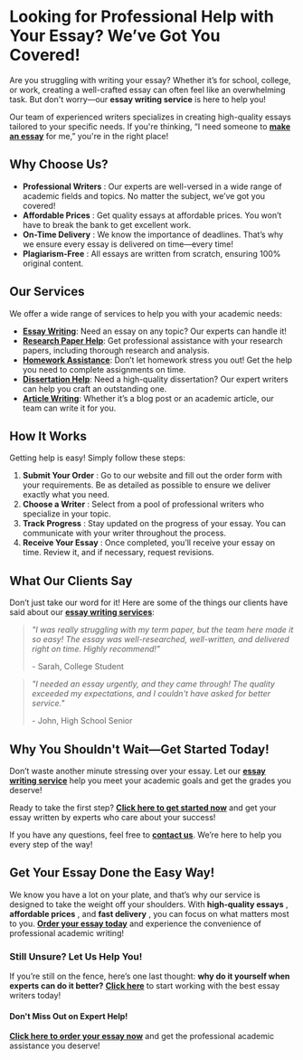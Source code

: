 # Looking for Professional Help with Your Essay? We’ve Got You Covered!

Are you struggling with writing your essay? Whether it’s for school, college, or work, creating a well-crafted essay can often feel like an overwhelming task. But don't worry—our **essay writing service** is here to help you!

Our team of experienced writers specializes in creating high-quality essays tailored to your specific needs. If you're thinking, “I need someone to [**make an essay**](https://tinyurl.com/topessay?keyword=making+an+essay) for me,” you're in the right place!

## Why Choose Us?

- **Professional Writers** : Our experts are well-versed in a wide range of academic fields and topics. No matter the subject, we’ve got you covered!
- **Affordable Prices** : Get quality essays at affordable prices. You won’t have to break the bank to get excellent work.
- **On-Time Delivery** : We know the importance of deadlines. That’s why we ensure every essay is delivered on time—every time!
- **Plagiarism-Free** : All essays are written from scratch, ensuring 100% original content.

## Our Services

We offer a wide range of services to help you with your academic needs:

- [**Essay Writing**](https://tinyurl.com/topessay?keyword=making+an+essay): Need an essay on any topic? Our experts can handle it!
- [**Research Paper Help**](https://tinyurl.com/topessay?keyword=making+an+essay): Get professional assistance with your research papers, including thorough research and analysis.
- [**Homework Assistance**](https://tinyurl.com/topessay?keyword=making+an+essay): Don’t let homework stress you out! Get the help you need to complete assignments on time.
- [**Dissertation Help**](https://tinyurl.com/topessay?keyword=making+an+essay): Need a high-quality dissertation? Our expert writers can help you craft an outstanding one.
- [**Article Writing**](https://tinyurl.com/topessay?keyword=making+an+essay): Whether it’s a blog post or an academic article, our team can write it for you.

## How It Works

Getting help is easy! Simply follow these steps:

1. **Submit Your Order** : Go to our website and fill out the order form with your requirements. Be as detailed as possible to ensure we deliver exactly what you need.
2. **Choose a Writer** : Select from a pool of professional writers who specialize in your topic.
3. **Track Progress** : Stay updated on the progress of your essay. You can communicate with your writer throughout the process.
4. **Receive Your Essay** : Once completed, you’ll receive your essay on time. Review it, and if necessary, request revisions.

## What Our Clients Say

Don’t just take our word for it! Here are some of the things our clients have said about our [**essay writing services**](https://tinyurl.com/topessay?keyword=making+an+essay):

> _"I was really struggling with my term paper, but the team here made it so easy! The essay was well-researched, well-written, and delivered right on time. Highly recommend!"_
> 
> <footer>- Sarah, College Student</footer>

> _"I needed an essay urgently, and they came through! The quality exceeded my expectations, and I couldn't have asked for better service."_
> 
> <footer>- John, High School Senior</footer>

## Why You Shouldn't Wait—Get Started Today!

Don’t waste another minute stressing over your essay. Let our [**essay writing service**](https://tinyurl.com/topessay?keyword=making+an+essay) help you meet your academic goals and get the grades you deserve!

Ready to take the first step? [**Click here to get started now**](https://tinyurl.com/topessay?keyword=making+an+essay) and get your essay written by experts who care about your success!

If you have any questions, feel free to [**contact us**](https://tinyurl.com/topessay?keyword=making+an+essay). We’re here to help you every step of the way!

## Get Your Essay Done the Easy Way!

We know you have a lot on your plate, and that’s why our service is designed to take the weight off your shoulders. With **high-quality essays** , **affordable prices** , and **fast delivery** , you can focus on what matters most to you. [**Order your essay today**](https://tinyurl.com/topessay?keyword=making+an+essay) and experience the convenience of professional academic writing!

### Still Unsure? Let Us Help You!

If you’re still on the fence, here’s one last thought: **why do it yourself when experts can do it better?** [**Click here**](https://tinyurl.com/topessay?keyword=making+an+essay) to start working with the best essay writers today!

#### Don't Miss Out on Expert Help!

[**Click here to order your essay now**](https://tinyurl.com/topessay?keyword=making+an+essay) and get the professional academic assistance you deserve!
